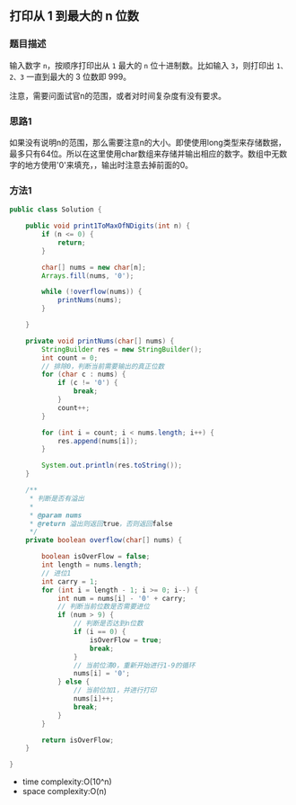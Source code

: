 ## 打印从 1 到最大的 n 位数

### 题目描述

输入数字 `n`，按顺序打印出从 `1` 最大的 `n` 位十进制数。比如输入 `3`，则打印出 `1、2、3` 一直到最大的 3 位数即 999。

注意，需要问面试官n的范围，或者对时间复杂度有没有要求。


### 思路1

如果没有说明n的范围，那么需要注意n的大小。即使使用long类型来存储数据，最多只有64位。所以在这里使用char数组来存储并输出相应的数字。数组中无数字的地方使用'0'来填充，，输出时注意去掉前面的0。


### 方法1

```java
public class Solution {

    public void print1ToMaxOfNDigits(int n) {
        if (n <= 0) {
            return;
        }

        char[] nums = new char[n];
        Arrays.fill(nums, '0');

        while (!overflow(nums)) {
            printNums(nums);
        }

    }

    private void printNums(char[] nums) {
        StringBuilder res = new StringBuilder();
        int count = 0;
        // 排除0，判断当前需要输出的真正位数
        for (char c : nums) {
            if (c != '0') {
                break;
            }
            count++;
        }

        for (int i = count; i < nums.length; i++) {
            res.append(nums[i]);
        }

        System.out.println(res.toString());
    }

    /**
     * 判断是否有溢出
     *
     * @param nums
     * @return 溢出则返回true，否则返回false
     */
    private boolean overflow(char[] nums) {

        boolean isOverFlow = false;
        int length = nums.length;
        // 进位1
        int carry = 1;
        for (int i = length - 1; i >= 0; i--) {
            int num = nums[i] - '0' + carry;
            // 判断当前位数是否需要进位
            if (num > 9) {
                // 判断是否达到n位数
                if (i == 0) {
                    isOverFlow = true;
                    break;
                }
                // 当前位清0，重新开始进行1-9的循环
                nums[i] = '0';
            } else {
                // 当前位加1，并进行打印
                nums[i]++;
                break;
            }
        }

        return isOverFlow;
    }

}
```

- time complexity:O(10^n)
- space complexity:O(n)